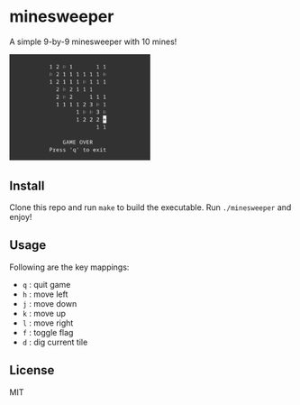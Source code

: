 # minesweeper
A simple 9-by-9 minesweeper with 10 mines!

<img src="https://github.com/thinkty/minesweeper/blob/main/demo.png" width=250>

## Install

Clone this repo and run `make` to build the executable. Run `./minesweeper` and enjoy!

## Usage

Following are the key mappings:
- `q` : quit game
- `h` : move left
- `j` : move down
- `k` : move up
- `l` : move right
- `f` : toggle flag
- `d` : dig current tile

## License

MIT
